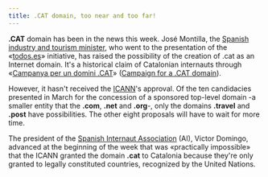 ```yaml
---
title: .CAT domain, too near and too far!
---
```

**.CAT** domain has been in the news this week. José Montilla, the [Spanish industry and tourism minister](http://www.min.es/), who went to the presentation of the «[todos.es](http://www.todos.es)» initiative, has raised the possibility of the creation of .cat as an Internet domain. It's a historical claim of Catalonian internauts through «[Campanya per un domini .CAT](http://www.puntcat.org)» ([Campaign for a .CAT domain](http://www.puntcat.org/default.asp?idioma=I)).  
  
However, it hasn't received the [ICANN](http://www.icann.org)'s approval. Of the ten candidacies presented in March for the concession of a sponsored top-level domain -a smaller entity that the **.com**, **.net** and **.org**\-, only the domains **.travel** and **.post** have possibilities. The other eight proposals will have to wait for more time.  
  
The president of the [Spanish Internaut Association](http://www.internautas.org/) (AI), Victor Domingo, advanced at the beginning of the week that was «practically impossible» that the ICANN granted the domain **.cat** to Catalonia because they're only granted to legally constituted countries, recognized by the United Nations.
